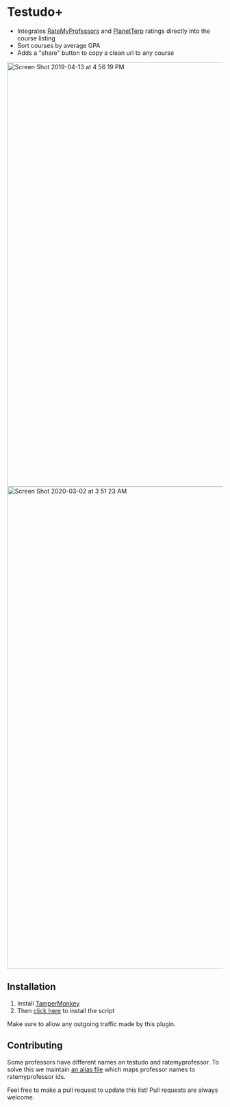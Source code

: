 # Testudo+

* Integrates [RateMyProfessors](https://www.ratemyprofessors.com/) and [PlanetTerp](https://planetterp.com/) ratings directly into the course listing
* Sort courses by average GPA
* Adds a "share" button to copy a clean url to any course

<img width="990" alt="Screen Shot 2019-04-13 at 4 56 19 PM" src="https://user-images.githubusercontent.com/4535844/56085203-75799980-5e0d-11e9-87d6-481fd61043f4.png">

<img width="1126" alt="Screen Shot 2020-03-02 at 3 51 23 AM" src="https://user-images.githubusercontent.com/4535844/75660184-578d7100-5c39-11ea-9cf5-322a3dd8cd9a.png">

## Installation

1. Install [TamperMonkey](https://tampermonkey.net/)
2. Then [click here](https://github.com/tybug/Terp-Course-Helper/raw/master/terp.course.helper.user.js) to install the script

Make sure to allow any outgoing traffic made by this plugin.

## Contributing

Some professors have different names on testudo and ratemyprofessor. To solve this we maintain [an alias file](https://github.com/tybug/Terp-Course-Helper/blob/master/alias.json) which maps professor names to ratemyprofessor ids. 

Feel free to make a pull request to update this list! Pull requests are always welcome.
